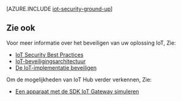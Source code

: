 <properties
 pageTitle="Beveilig uw IoT-oplossing uit de grond omhoog | Microsoft Azure"
 description="In dit artikel wordt beschreven dat de ingebouwde beveiligingsfuncties van het Microsoft Azure IoT-pakket"
 services="iot-hub"
 documentationCenter=""
 authors="YuriDio"
 manager="timlt"
 editor=""/>

<tags
 ms.service="iot-hub"
 ms.devlang="na"
 ms.topic="article"
 ms.tgt_pltfrm="na"
 ms.workload="na"
 ms.date="10/17/2016"
 ms.author="yurid"/>

[AZURE.INCLUDE [iot-security-ground-up](../../includes/iot-security-ground-up.md)]

## <a name="see-also"></a>Zie ook

Voor meer informatie over het beveiligen van uw oplossing IoT, Zie:

- [IoT Security Best Practices][lnk-security-best-practices]
- [IoT-beveiligingsarchitectuur][lnk-security-architecture]
- [De IoT-implementatie beveiligen][lnk-security-deployment]

Om de mogelijkheden van IoT Hub verder verkennen, Zie:

- [Een apparaat met de SDK IoT Gateway simuleren][lnk-gateway]

[lnk-security-best-practices]: iot-hub-security-best-practices.md
[lnk-security-architecture]: iot-hub-security-architecture.md
[lnk-security-deployment]: iot-hub-security-deployment.md

[lnk-gateway]: iot-hub-linux-gateway-sdk-simulated-device.md